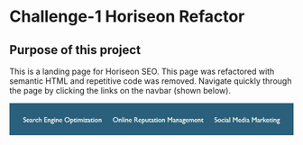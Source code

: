 # Challenge-1 Horiseon Refactor 

## Purpose of this project
This is a landing page for Horiseon SEO. This page was refactored with semantic HTML and repetitive code was removed. Navigate quickly through the page by clicking the links on the navbar (shown below). 

<img src= "./assets/images/navbar.jpg" alt= "Navbar"> 